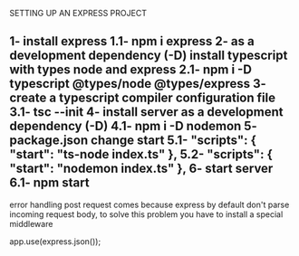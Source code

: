SETTING UP AN EXPRESS PROJECT

1- install express
    1.1- npm i express
2- as a development dependency (-D) install typescript with types node and express
    2.1- npm i -D typescript @types/node @types/express
3- create a typescript compiler configuration file
    3.1- tsc --init
4- install server as a development dependency (-D)
    4.1- npm i -D nodemon
5- package.json change start
    5.1- "scripts": {
            "start": "ts-node index.ts"
         },
    5.2- "scripts": {
            "start": "nodemon index.ts"
         },
6- start server
    6.1- npm start
-----------------------------------------
error handling post request comes because express by default don't parse incoming request body, to solve this problem you have to install a special middleware

app.use(express.json());